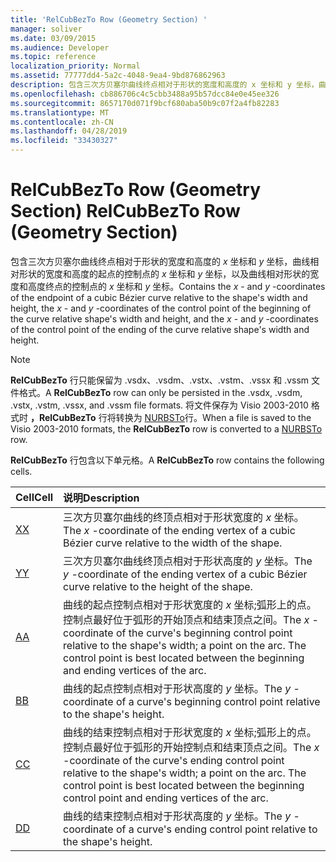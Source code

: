 ```yaml
---
title: 'RelCubBezTo Row (Geometry Section) '
manager: soliver
ms.date: 03/09/2015
ms.audience: Developer
ms.topic: reference
localization_priority: Normal
ms.assetid: 77777dd4-5a2c-4048-9ea4-9bd876862963
description: 包含三次方贝塞尔曲线终点相对于形状的宽度和高度的 x 坐标和 y 坐标，曲线相对形状的宽度和高度的起点的控制点的 x 坐标和 y 坐标，以及曲线相对形状的宽度和高度终点的控制点的 x 坐标和 y 坐标。
ms.openlocfilehash: cb886706c4c5cbb3488a95b57dcc84e0e45ee326
ms.sourcegitcommit: 8657170d071f9bcf680aba50b9c07f2a4fb82283
ms.translationtype: MT
ms.contentlocale: zh-CN
ms.lasthandoff: 04/28/2019
ms.locfileid: "33430327"
---
```

# <a name="relcubbezto-row-geometry-section"></a><span data-ttu-id="1f43b-103">RelCubBezTo Row (Geometry Section) </span><span class="sxs-lookup"><span data-stu-id="1f43b-103">RelCubBezTo Row (Geometry Section)</span></span>

<span data-ttu-id="1f43b-104">包含三次方贝塞尔曲线终点相对于形状的宽度和高度的  *x*  坐标和  *y*  坐标，曲线相对形状的宽度和高度的起点的控制点的  *x*  坐标和  *y*  坐标，以及曲线相对形状的宽度和高度终点的控制点的  *x*  坐标和  *y*  坐标。</span><span class="sxs-lookup"><span data-stu-id="1f43b-104">Contains the  *x*  - and  *y*  -coordinates of the endpoint of a cubic Bézier curve relative to the shape's width and height, the  *x*  - and  *y*  -coordinates of the control point of the beginning of the curve relative shape's width and height, and the  *x*  - and  *y*  -coordinates of the control point of the ending of the curve relative shape's width and height.</span></span> 
  
> [!NOTE]
> <span data-ttu-id="1f43b-105">**RelCubBezTo** 行只能保留为 .vsdx、.vsdm、.vstx、.vstm、.vssx 和 .vssm 文件格式。</span><span class="sxs-lookup"><span data-stu-id="1f43b-105">A **RelCubBezTo** row can only be persisted in the .vsdx, .vsdm, .vstx, .vstm, .vssx, and .vssm file formats.</span></span> <span data-ttu-id="1f43b-106">将文件保存为 Visio 2003-2010 格式时 **，RelCubBezTo** 行将转换为 [NURBSTo](nurbsto-row-geometry-section.md)行。</span><span class="sxs-lookup"><span data-stu-id="1f43b-106">When a file is saved to the Visio 2003-2010 formats, the **RelCubBezTo** row is converted to a [NURBSTo](nurbsto-row-geometry-section.md) row.</span></span> 
  
<span data-ttu-id="1f43b-107">**RelCubBezTo** 行包含以下单元格。</span><span class="sxs-lookup"><span data-stu-id="1f43b-107">A **RelCubBezTo** row contains the following cells.</span></span> 
  
|<span data-ttu-id="1f43b-108">**Cell**</span><span class="sxs-lookup"><span data-stu-id="1f43b-108">**Cell**</span></span>|<span data-ttu-id="1f43b-109">**说明**</span><span class="sxs-lookup"><span data-stu-id="1f43b-109">**Description**</span></span>|
|:-----|:-----|
|[<span data-ttu-id="1f43b-110">X</span><span class="sxs-lookup"><span data-stu-id="1f43b-110">X</span></span>](x-cell-geometry-section.md) <br/> |<span data-ttu-id="1f43b-111">三次方贝塞尔曲线的终顶点相对于形状宽度的  *x*  坐标。</span><span class="sxs-lookup"><span data-stu-id="1f43b-111">The  *x*  -coordinate of the ending vertex of a cubic Bézier curve relative to the width of the shape.</span></span>  <br/> |
|[<span data-ttu-id="1f43b-112">Y</span><span class="sxs-lookup"><span data-stu-id="1f43b-112">Y</span></span>](y-cell-geometry-section.md) <br/> |<span data-ttu-id="1f43b-113">三次方贝塞尔曲线终顶点相对于形状高度的  *y*  坐标。</span><span class="sxs-lookup"><span data-stu-id="1f43b-113">The  *y*  -coordinate of the ending vertex of a cubic Bézier curve relative to the height of the shape.</span></span>  <br/> |
|[<span data-ttu-id="1f43b-114">A</span><span class="sxs-lookup"><span data-stu-id="1f43b-114">A</span></span>](a-cell-geometry-section.md) <br/> |<span data-ttu-id="1f43b-115">曲线的起点控制点相对于形状宽度的  *x*  坐标;弧形上的点。控制点最好位于弧形的开始顶点和结束顶点之间。</span><span class="sxs-lookup"><span data-stu-id="1f43b-115">The  *x*  -coordinate of the curve's beginning control point relative to the shape's width; a point on the arc. The control point is best located between the beginning and ending vertices of the arc.</span></span>  <br/> |
|[<span data-ttu-id="1f43b-116">B</span><span class="sxs-lookup"><span data-stu-id="1f43b-116">B</span></span>](b-cell-geometry-section.md) <br/> |<span data-ttu-id="1f43b-117">曲线的起点控制点相对于形状高度的  *y*  坐标。</span><span class="sxs-lookup"><span data-stu-id="1f43b-117">The  *y*  -coordinate of a curve's beginning control point relative to the shape's height.</span></span>  <br/> |
|[<span data-ttu-id="1f43b-118">C</span><span class="sxs-lookup"><span data-stu-id="1f43b-118">C</span></span>](c-cell-geometry-section.md) <br/> |<span data-ttu-id="1f43b-119">曲线的结束控制点相对于形状宽度的  *x*  坐标;弧形上的点。控制点最好位于弧形的开始控制点和结束顶点之间。</span><span class="sxs-lookup"><span data-stu-id="1f43b-119">The  *x*  -coordinate of the curve's ending control point relative to the shape's width; a point on the arc. The control point is best located between the beginning control point and ending vertices of the arc.</span></span>  <br/> |
|[<span data-ttu-id="1f43b-120">D</span><span class="sxs-lookup"><span data-stu-id="1f43b-120">D</span></span>](d-cell-geometry-section.md) <br/> |<span data-ttu-id="1f43b-121">曲线的结束控制点相对于形状高度的  *y*  坐标。</span><span class="sxs-lookup"><span data-stu-id="1f43b-121">The  *y*  -coordinate of a curve's ending control point relative to the shape's height.</span></span>  <br/> |
   

